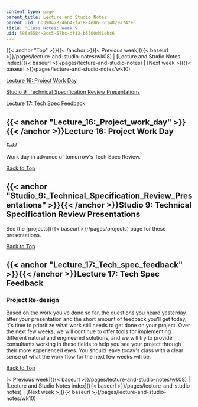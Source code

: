 ```yaml
---
content_type: page
parent_title: Lecture and Studio Notes
parent_uid: 6b390478-4bb4-fa18-4e86-cd14829a747e
title: 'Class Notes: Week 9'
uid: 596a5584-2cc5-57bc-df13-b5500d41ebc6
---
```


{{< anchor "Top" >}}{{< /anchor >}}[\< Previous week]({{< baseurl >}}/pages/lecture-and-studio-notes/wk08) | [Lecture and Studio Notes index]({{< baseurl >}}/pages/lecture-and-studio-notes) | [Next week >]({{< baseurl >}}/pages/lecture-and-studio-notes/wk10)

[Lecture 16: Project Work Day](#Lecture_16:_Project_work_day)

[Studio 9: Technical Specification Review Presentations](#Studio_9:_Technical_Specification_Review_Presentations)

[Lecture 17: Tech Spec Feedback](#Lecture_17:_Tech_spec_feedback)

{{< anchor "Lecture_16:_Project_work_day" >}}{{< /anchor >}}Lecture 16: Project Work Day
----------------------------------------------------------------------------------------

_Eek!_

Work day in advance of tomorrow's Tech Spec Review.

[Back to Top](#Top)

{{< anchor "Studio_9:_Technical_Specification_Review_Presentations" >}}{{< /anchor >}}Studio 9: Technical Specification Review Presentations
--------------------------------------------------------------------------------------------------------------------------------------------

See the [projects]({{< baseurl >}}/pages/projects) page for these presentations.

[Back to Top](#Top)

{{< anchor "Lecture_17:_Tech_spec_feedback" >}}{{< /anchor >}}Lecture 17: Tech Spec Feedback
--------------------------------------------------------------------------------------------

### Project Re-design

Based on the work you've done so far, the questions you heard yesterday after your presentation and the short amount of feedback you'll get today, it's time to prioritize what work still needs to get done on your project. Over the next few weeks, we will continue to offer tools for implementing different natural and engineered solutions, and we will try to provide consultants working in these fields to help you see your project through their more experienced eyes. You should leave today's class with a clear sense of what the work flow for the next few weeks will be.

[Back to Top](#Top)

[\< Previous week]({{< baseurl >}}/pages/lecture-and-studio-notes/wk08) | [Lecture and Studio Notes index]({{< baseurl >}}/pages/lecture-and-studio-notes) | [Next week >]({{< baseurl >}}/pages/lecture-and-studio-notes/wk10)